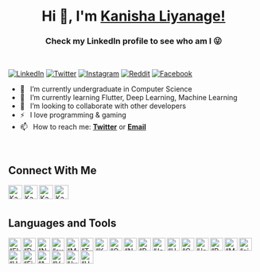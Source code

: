 <h1 align="center"> Hi 👋, I'm <a href="https://github.com/KanishaLiyanage">Kanisha Liyanage!</a></h1>
<h3 align="center">Check my LinkedIn profile to see who am I 😜</h3>

<br />

[![LinkedIn](https://img.shields.io/badge/LinkedIn-%230077B5.svg?logo=linkedin&logoColor=white)](https://linkedin.com/in/kanisha-liyanage)
[![Twitter](https://img.shields.io/badge/Twitter-%231DA1F2.svg?logo=Twitter&logoColor=white)](https://twitter.com/dilumkanisha)
[![Instagram](https://img.shields.io/badge/Instagram-%23E4405F.svg?logo=Instagram&logoColor=white)](https://instagram.com/kanisha_liyanage)
[![Reddit](https://img.shields.io/badge/Reddit-%23FF4500.svg?logo=Reddit&logoColor=white)](https://reddit.com/user/KanishaL)
[![Facebook](https://img.shields.io/badge/Facebook-%231877F2.svg?logo=Facebook&logoColor=white)](https://facebook.com/kanisha.liyanage)

- 🔭 &ensp;I’m currently undergraduate in Computer Science
- 🌱 &ensp;I’m currently learning Flutter, Deep Learning, Machine Learning
- 👯 &ensp;I’m looking to collaborate with other developers
- ⚡ &ensp;I love programming & gaming
- 📫 &ensp;How to reach me: [**Twitter**](https://twitter.com/dilumkanisha) or [**Email**](mailto:kanishaliyanage.dev@gmail.com)

<br />

## Connect With Me

[<img align="left" alt="Kanisha Liyanage | LinkedIn" width="28px" src="https://www.vectorlogo.zone/logos/linkedin/linkedin-icon.svg" />](https://linkedin.com/in/kanisha-liyanage)
[<img align="left" alt="Kanisha Liyanage | Twitter" width="28px" src="https://www.vectorlogo.zone/logos/twitter/twitter-official.svg" />](https://twitter.com/dilumkanisha)
[<img align="left" alt="Kanisha Liyanage | Facebook" width="28px" src="https://www.vectorlogo.zone/logos/facebook/facebook-official.svg" />](https://facebook.com/kanisha.liyanage)
[<img align="left" alt="Kanisha Liyanage | Instagram" width="28px" src="https://www.vectorlogo.zone/logos/instagram/instagram-icon.svg" />](https://instagram.com/kanisha_liyanage)

<br />
<br />

## Languages and Tools

<img align="left" alt=“Flutter” width="26px" src="https://www.vectorlogo.zone/logos/flutterio/flutterio-icon.svg" />
<img align="left" alt=“Dart” width="26px" src="https://www.vectorlogo.zone/logos/dartlang/dartlang-icon.svg" />
<img align="left" alt=“Node.js” width="26px" src="https://www.vectorlogo.zone/logos/nodejs/nodejs-icon.svg" />
<img align="left" alt=“express.js” width="26px" src="https://www.vectorlogo.zone/logos/expressjs/expressjs-icon.svg" />
<img align="left" alt=“MongoDB” width="26px" src="https://www.vectorlogo.zone/logos/mongodb/mongodb-icon.svg" />
<img align="left" alt=“Tensorflow” width="26px" src="https://www.vectorlogo.zone/logos/tensorflow/tensorflow-icon.svg" />
<img align="left" alt=“Keras” width="26px" src="https://seeklogo.com/images/K/keras-logo-6B06C2FC2D-seeklogo.com.png" />
<img align="left" alt=“OpenCV” width="26px" src="https://www.vectorlogo.zone/logos/opencv/opencv-icon.svg" />
<img align="left" alt=“NumPy” width="26px" src="https://www.vectorlogo.zone/logos/numpy/numpy-icon.svg" />
<img align="left" alt=“Panda” width="26px" src="https://www.vectorlogo.zone/logos/usepanda/usepanda-icon.svg" />
<img align="left" alt=“Java” width="26px" src="https://www.vectorlogo.zone/logos/java/java-icon.svg" />
<img align="left" alt=“HTML5” width="26px" src="https://www.vectorlogo.zone/logos/w3_html5/w3_html5-icon.svg" />
<img align="left" alt=“CSS” width="26px" src="https://www.vectorlogo.zone/logos/w3_css/w3_css-icon.svg" />
<img align="left" alt=“JavaScript” width="26px" src="https://www.freepnglogos.com/uploads/javascript-png/javascript-vector-logo-yellow-png-transparent-javascript-vector-12.png" />
<img align="left" alt=“PHP” width="26px" src="https://www.freepnglogos.com/uploads/logo-php-png/php-website-design-squared-brain-3.png" />
<img align="left" alt=“MySQL” width="26px" src="https://www.vectorlogo.zone/logos/mysql/mysql-icon.svg" />

<img align="left" alt=“git” width="26px" src="https://www.vectorlogo.zone/logos/git-scm/git-scm-icon.svg" />
<img align="left" alt=“Heroku” width="26px" src="https://www.vectorlogo.zone/logos/heroku/heroku-icon.svg" />

<img align="left" alt=“Figma” width="26px" src="https://www.vectorlogo.zone/logos/figma/figma-icon.svg" />
<img align="left" alt=“AdobeIllustrator” width="26px" src="https://www.vectorlogo.zone/logos/adobe_illustrator/adobe_illustrator-icon.svg" />

<img align="left" alt=“VSCode” width="26px" src="https://www.vectorlogo.zone/logos/visualstudio_code/visualstudio_code-icon.svg" />
<img align="left" alt=“Jupyter” width="26px" src="https://www.vectorlogo.zone/logos/jupyter/jupyter-icon.svg" />
<img align="left" alt=“Unity” width="26px" src="https://www.vectorlogo.zone/logos/unity3d/unity3d-icon.svg" />

